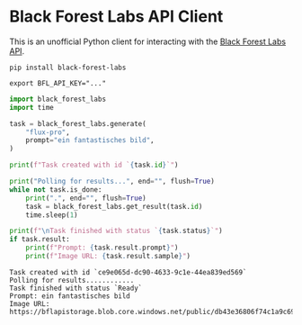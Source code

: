 # Black Forest Labs API Client

This is an unofficial Python client for interacting with the
[Black Forest Labs API](https://api.bfl.ml/).

```console
pip install black-forest-labs
```

```console
export BFL_API_KEY="..."
```

```python
import black_forest_labs
import time

task = black_forest_labs.generate(
    "flux-pro",
    prompt="ein fantastisches bild",
)

print(f"Task created with id `{task.id}`")

print("Polling for results...", end="", flush=True)
while not task.is_done:
    print(".", end="", flush=True)
    task = black_forest_labs.get_result(task.id)
    time.sleep(1)

print(f"\nTask finished with status `{task.status}`")
if task.result:
    print(f"Prompt: {task.result.prompt}")
    print(f"Image URL: {task.result.sample}")

```

<output>

```
Task created with id `ce9e065d-dc90-4633-9c1e-44ea839ed569`
Polling for results............
Task finished with status `Ready`
Prompt: ein fantastisches bild
Image URL: https://bflapistorage.blob.core.windows.net/public/db43e36806f74c1a9c6972127c9d71ea/sample.jpg
```

</output>
